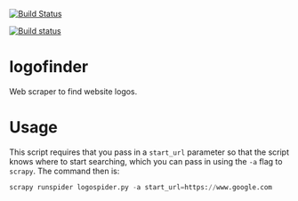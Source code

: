 [![Build Status](https://travis-ci.org/gfyoung/statWrappers.svg?branch=master)](https://travis-ci.org/gfyoung/logofinder)

[![Build status](https://ci.appveyor.com/api/projects/status/edjo1iro1numouem?svg=true)](https://ci.appveyor.com/project/gfyoung/logofinder)

# logofinder

Web scraper to find website logos.

# Usage

This script requires that you pass in a `start_url` parameter so that the script knows where to start searching, which you can pass in using the `-a` flag to `scrapy`. The command then is:
~~~python
scrapy runspider logospider.py -a start_url=https://www.google.com
~~~

